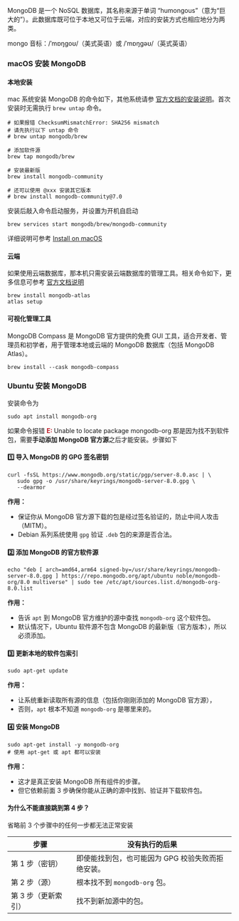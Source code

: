 MongoDB 是一个 NoSQL 数据库，其名称来源于单词 “humongous”（意为“巨大的”）。此数据库既可位于本地又可位于云端，对应的安装方式也相应地分为两类。

mongo 音标：/ˈmɒŋɡoʊ/（美式英语）或 /ˈmɒŋɡəʊ/（英式英语）

### macOS 安装 MongoDB

#### 本地安装

mac 系统安装 MongoDB 的命令如下，其他系统请参 [官方文档的安装说明](https://www.mongodb.com/docs/manual/administration/install-community/)。首次安装时无需执行 `brew untap` 命令。

```shell
# 如果报错 ChecksumMismatchError: SHA256 mismatch
# 请先执行以下 untap 命令
# brew untap mongodb/brew

# 添加软件源
brew tap mongodb/brew

# 安装最新版
brew install mongodb-community

# 还可以使用 @xxx 安装其它版本
# brew install mongodb-community@7.0
```

安装后敲入命令启动服务，并设置为开机自启动

```shell
brew services start mongodb/brew/mongodb-community
```

详细说明可参考 [Install on macOS](https://www.mongodb.com/docs/manual/tutorial/install-mongodb-on-os-x/)

#### 云端

如果使用云端数据库，那本机只需安装云端数据库的管理工具。相关命令如下，更多信息可参考 [官方文档说明](https://www.mongodb.com/try/download/community)

```shell
brew install mongodb-atlas
atlas setup
```

#### 可视化管理工具

MongoDB Compass 是 MongoDB 官方提供的免费 GUI 工具，适合开发者、管理员和初学者，用于管理本地或云端的 MongoDB 数据库（包括 MongoDB Atlas）。

```shell
brew install --cask mongodb-compass
```

### Ubuntu 安装 MongoDB

安装命令为

```shell
sudo apt install mongodb-org
```

如果命令报错 <font color="#C01C28"><b>E: </b></font>Unable to locate package mongodb-org 那是因为找不到软件包，需要**手动添加 MongoDB 官方源**之后才能安装。步骤如下

#### 1️⃣ 导入 MongoDB 的 GPG 签名密钥

```shell
curl -fsSL https://www.mongodb.org/static/pgp/server-8.0.asc | \
   sudo gpg -o /usr/share/keyrings/mongodb-server-8.0.gpg \
   --dearmor
```

**作用：**

- 保证你从 MongoDB 官方源下载的包是经过签名验证的，防止中间人攻击（MITM）。
- Debian 系列系统使用 `gpg` 验证 `.deb` 包的来源是否合法。

#### 2️⃣ 添加 MongoDB 的官方软件源

```shell
echo "deb [ arch=amd64,arm64 signed-by=/usr/share/keyrings/mongodb-server-8.0.gpg ] https://repo.mongodb.org/apt/ubuntu noble/mongodb-org/8.0 multiverse" | sudo tee /etc/apt/sources.list.d/mongodb-org-8.0.list
```

**作用：**

- 告诉 `apt` 到 MongoDB 官方维护的源中查找 `mongodb-org` 这个软件包。
- 默认情况下，Ubuntu 软件源不包含 MongoDB 的最新版（官方版本），所以必须添加。

#### 3️⃣ 更新本地的软件包索引

```shell
sudo apt-get update
```

**作用：**

- 让系统重新读取所有源的信息（包括你刚刚添加的 MongoDB 官方源），
- 否则，`apt` 根本不知道 `mongodb-org` 是哪里来的。

#### 4️⃣ 安装 MongoDB

```shell
sudo apt-get install -y mongodb-org
# 使用 apt-get 或 apt 都可以安装
```

**作用：**

- 这才是真正安装 MongoDB 所有组件的步骤。
- 但它依赖前面 3 步确保你能从正确的源中找到、验证并下载软件包。

#### 为什么不能直接跳到第 4 步？

省略前 3 个步骤中的任何一步都无法正常安装

| 步骤                | 没有执行的后果                                    |
| ------------------- | ------------------------------------------------- |
| 第 1 步（密钥）     | 即使能找到包，也可能因为 GPG 校验失败而拒绝安装。 |
| 第 2 步（源）       | 根本找不到 `mongodb-org` 包。                     |
| 第 3 步（更新索引） | 找不到新加源中的包。                              |
